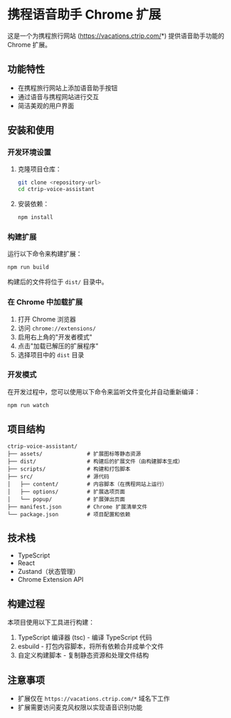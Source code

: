 # 携程语音助手 Chrome 扩展

这是一个为携程旅行网站 (https://vacations.ctrip.com/*) 提供语音助手功能的 Chrome 扩展。

## 功能特性

- 在携程旅行网站上添加语音助手按钮
- 通过语音与携程网站进行交互
- 简洁美观的用户界面

## 安装和使用

### 开发环境设置

1. 克隆项目仓库：
   ```bash
   git clone <repository-url>
   cd ctrip-voice-assistant
   ```

2. 安装依赖：
   ```bash
   npm install
   ```

### 构建扩展

运行以下命令来构建扩展：

```bash
npm run build
```

构建后的文件将位于 `dist/` 目录中。

### 在 Chrome 中加载扩展

1. 打开 Chrome 浏览器
2. 访问 `chrome://extensions/`
3. 启用右上角的"开发者模式"
4. 点击"加载已解压的扩展程序"
5. 选择项目中的 `dist` 目录

### 开发模式

在开发过程中，您可以使用以下命令来监听文件变化并自动重新编译：

```bash
npm run watch
```

## 项目结构

```
ctrip-voice-assistant/
├── assets/              # 扩展图标等静态资源
├── dist/                # 构建后的扩展文件（由构建脚本生成）
├── scripts/             # 构建和打包脚本
├── src/                 # 源代码
│   ├── content/         # 内容脚本（在携程网站上运行）
│   ├── options/         # 扩展选项页面
│   └── popup/           # 扩展弹出页面
├── manifest.json        # Chrome 扩展清单文件
└── package.json         # 项目配置和依赖
```

## 技术栈

- TypeScript
- React
- Zustand（状态管理）
- Chrome Extension API

## 构建过程

本项目使用以下工具进行构建：

1. TypeScript 编译器 (tsc) - 编译 TypeScript 代码
2. esbuild - 打包内容脚本，将所有依赖合并成单个文件
3. 自定义构建脚本 - 复制静态资源和处理文件结构

## 注意事项

- 扩展仅在 `https://vacations.ctrip.com/*` 域名下工作
- 扩展需要访问麦克风权限以实现语音识别功能